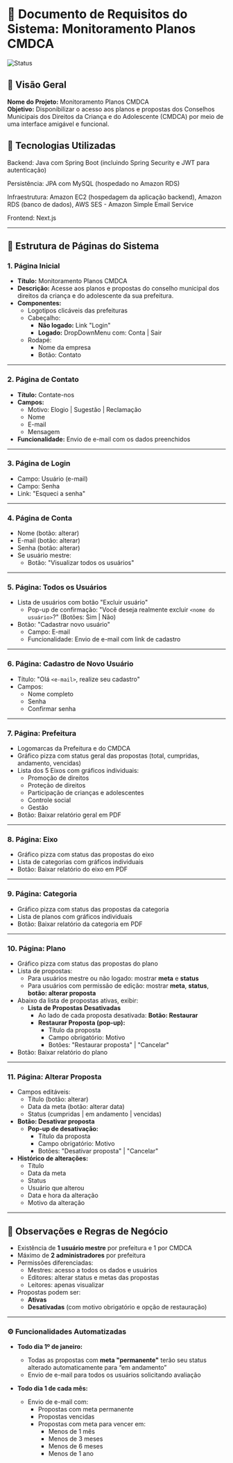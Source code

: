 # 📘 Documento de Requisitos do Sistema: Monitoramento Planos CMDCA

![Status](https://img.shields.io/badge/status-em%20desenvolvimento-yellow)

## 🔹 Visão Geral

**Nome do Projeto:** Monitoramento Planos CMDCA  
**Objetivo:** Disponibilizar o acesso aos planos e propostas dos Conselhos Municipais dos Direitos da Criança e do Adolescente (CMDCA) por meio de uma interface amigável e funcional.

## 🧰 **Tecnologias Utilizadas**
Backend: Java com Spring Boot (incluindo Spring Security e JWT para autenticação)

Persistência: JPA com MySQL (hospedado no Amazon RDS)

Infraestrutura: Amazon EC2 (hospedagem da aplicação backend), Amazon RDS (banco de dados), AWS SES - Amazon Simple Email Service

Frontend: Next.js

---

## 🔸 Estrutura de Páginas do Sistema

### 1. Página Inicial

- **Título:** Monitoramento Planos CMDCA
- **Descrição:** Acesse aos planos e propostas do conselho municipal dos direitos da criança e do adolescente da sua prefeitura.
- **Componentes:**
  - Logotipos clicáveis das prefeituras
  - Cabeçalho:
    - **Não logado:** Link "Login"
    - **Logado:** DropDownMenu com: Conta | Sair
  - Rodapé:
    - Nome da empresa
    - Botão: Contato

---

### 2. Página de Contato

- **Título:** Contate-nos
- **Campos:**
  - Motivo: Elogio | Sugestão | Reclamação
  - Nome
  - E-mail
  - Mensagem
- **Funcionalidade:** Envio de e-mail com os dados preenchidos

---

### 3. Página de Login

- Campo: Usuário (e-mail)
- Campo: Senha
- Link: "Esqueci a senha"

---

### 4. Página de Conta

- Nome (botão: alterar)
- E-mail (botão: alterar)
- Senha (botão: alterar)
- Se usuário mestre:
  - Botão: "Visualizar todos os usuários"

---

### 5. Página: Todos os Usuários

- Lista de usuários com botão "Excluir usuário"
  - Pop-up de confirmação: "Você deseja realmente excluir `<nome do usuário>`?" (Botões: Sim | Não)
- Botão: "Cadastrar novo usuário"
  - Campo: E-mail
  - Funcionalidade: Envio de e-mail com link de cadastro

---

### 6. Página: Cadastro de Novo Usuário

- Título: "Olá `<e-mail>`, realize seu cadastro"
- Campos:
  - Nome completo
  - Senha
  - Confirmar senha

---

### 7. Página: Prefeitura

- Logomarcas da Prefeitura e do CMDCA
- Gráfico pizza com status geral das propostas (total, cumpridas, andamento, vencidas)
- Lista dos 5 Eixos com gráficos individuais:
  - Promoção de direitos
  - Proteção de direitos
  - Participação de crianças e adolescentes
  - Controle social
  - Gestão
- Botão: Baixar relatório geral em PDF

---

### 8. Página: Eixo

- Gráfico pizza com status das propostas do eixo
- Lista de categorias com gráficos individuais
- Botão: Baixar relatório do eixo em PDF

---

### 9. Página: Categoria

- Gráfico pizza com status das propostas da categoria
- Lista de planos com gráficos individuais
- Botão: Baixar relatório da categoria em PDF

---

### 10. Página: Plano

- Gráfico pizza com status das propostas do plano
- Lista de propostas:
  - Para usuários mestre ou não logado: mostrar **meta** e **status**
  - Para usuários com permissão de edição: mostrar **meta**, **status**, **botão: alterar proposta**
- Abaixo da lista de propostas ativas, exibir:
  - **Lista de Propostas Desativadas**
    - Ao lado de cada proposta desativada: **Botão: Restaurar**
    - **Restaurar Proposta (pop-up):**
      - Título da proposta
      - Campo obrigatório: Motivo
      - Botões: "Restaurar proposta" | "Cancelar"
- Botão: Baixar relatório do plano

---

### 11. Página: Alterar Proposta

- Campos editáveis:
  - Título (botão: alterar)
  - Data da meta (botão: alterar data)
  - Status (cumpridas | em andamento | vencidas)
- **Botão: Desativar proposta**
  - **Pop-up de desativação:**
    - Título da proposta
    - Campo obrigatório: Motivo
    - Botões: "Desativar proposta" | "Cancelar"
- **Histórico de alterações:**
  - Título
  - Data da meta
  - Status
  - Usuário que alterou
  - Data e hora da alteração
  - Motivo da alteração

---

## 🔸 Observações e Regras de Negócio

- Existência de **1 usuário mestre** por prefeitura e 1 por CMDCA
- Máximo de **2 administradores** por prefeitura
- Permissões diferenciadas:
  - Mestres: acesso a todos os dados e usuários
  - Editores: alterar status e metas das propostas
  - Leitores: apenas visualizar
- Propostas podem ser:
  - **Ativas**
  - **Desativadas** (com motivo obrigatório e opção de restauração)

---

### ⚙️ Funcionalidades Automatizadas

- **Todo dia 1º de janeiro:**
  - Todas as propostas com **meta "permanente"** terão seu status alterado automaticamente para “em andamento”
  - Envio de e-mail para todos os usuários solicitando avaliação

- **Todo dia 1 de cada mês:**
  - Envio de e-mail com:
    - Propostas com meta permanente
    - Propostas vencidas
    - Propostas com meta para vencer em:
      - Menos de 1 mês
      - Menos de 3 meses
      - Menos de 6 meses
      - Menos de 1 ano



